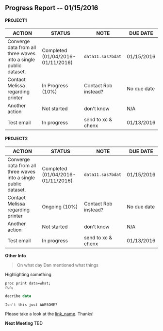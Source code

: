 Progress Report  -- 01/15/2016
----------------------

#### PROJECT1



| ACTION | STATUS | NOTE | DUE DATE
| ------- | ------ | ----- | -------- |
| Converge data from all three waves into a single public dataset. | Completed (01/04/2016-01/11/2016) | `data11.sas7bdat`  |  01/15/2016 |
| Contact Melissa regarding printer | In Progress (10%) | Contact Rob instead? | No due date |
|Another action |Not started | don't know | N/A |
| Test email | In progress | send to xc & chenx | 01/13/2016|
 


#### PROJECT2



| ACTION | STATUS | NOTE | DUE DATE
| ------- | ------ | ----- | -------- |
| Converge data from all three waves into a single public dataset. | Completed (01/04/2016-01/11/2016) | `data11.sas7bdat`  |  01/15/2016 |
| Contact Melissa regarding printer | Ongoing (10%) | Contact Rob instead? | No due date |
|Another action |Not started | don't know | N/A |
| Test email | In progress | send to xc & chenx | 01/13/2016|

**Other Info**

> On what day Dan mentioned what things

Highlighting something

```sas
proc print data=what;
run;
```
```stata
decribe data
```
```
Isn't this just AWESOME?
```

Please take a look at the [link_name][1]. Thanks!

**Next Meeting**  TBD

[1]: https://github.com
